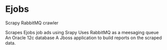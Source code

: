 # Ejobs
Scrapy RabbitMQ crawler

Scrapes Ejobs job ads using Srapy
Uses RabbitMQ as a meesaging queue
An Oracle 12c database
A Jboss application to build reports on the scraped data.
